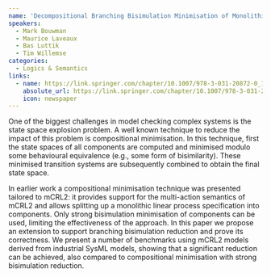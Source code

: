 ```yaml
---
name: 'Decompositional Branching Bisimulation Minimisation of Monolithic Processes'
speakers:
  - Mark Bouwman
  - Maurice Laveaux
  - Bas Luttik
  - Tim Willemse
categories:
  - Logics & Semantics
links:
  - name: https://link.springer.com/chapter/10.1007/978-3-031-20872-0_10
    absolute_url: https://link.springer.com/chapter/10.1007/978-3-031-20872-0_10
    icon: newspaper
---
```


One of the biggest challenges in model checking complex systems is the state space explosion problem. A well known technique to reduce the impact of this problem is compositional minimisation. In this technique, first the state spaces of all components are computed and minimised modulo some behavioural equivalence (e.g., some form of bisimilarity). These minimised transition systems are subsequently combined to obtain the final state space.

In earlier work a compositional minimisation technique was presented tailored to mCRL2: it provides support for the multi-action semantics of mCRL2 and allows splitting up a monolithic linear process specification into components. Only strong bisimulation minimisation of components can be used, limiting the effectiveness of the approach. In this paper we propose an extension to support branching bisimulation reduction and prove its correctness. We present a number of benchmarks using mCRL2 models derived from industrial SysML models, showing that a significant reduction can be achieved, also compared to compositional minimisation with strong bisimulation reduction.

